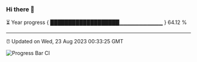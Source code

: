 ### Hi there 👋

⏳ Year progress { ███████████████████▁▁▁▁▁▁▁▁▁▁▁ } 64.12 %

---

⏰ Updated on Wed, 23 Aug 2023 00:33:25 GMT

![Progress Bar CI](https://github.com/Shyam-Makwana/GitHub-Actions-Demo/workflows/Progress%20Bar%20CI/badge.svg)
